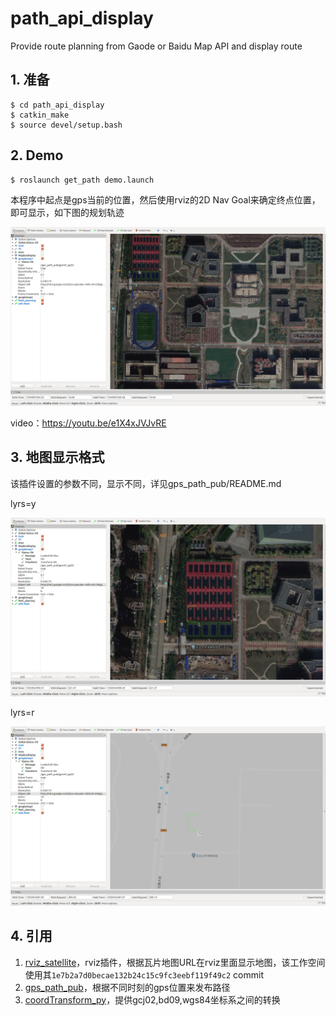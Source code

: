 # path_api_display
Provide route planning from Gaode or Baidu Map API and display route 



## 1. 准备

```
$ cd path_api_display
$ catkin_make
$ source devel/setup.bash
```

## 2. Demo

```
$ roslaunch get_path demo.launch
```

本程序中起点是gps当前的位置，然后使用rviz的2D Nav Goal来确定终点位置，即可显示，如下图的规划轨迹

<img src="./png/get_path.png" style="zoom: 50%;" />

video：https://youtu.be/e1X4xJVJvRE

## 3. 地图显示格式

该插件设置的参数不同，显示不同，详见gps_path_pub/README.md

lyrs=y

![](./png/y.png)

lyrs=r

![](./png/r.png)

## 4. 引用

1. [rviz_satellite](https://github.com/gareth-cross/rviz_satellite)，rviz插件，根据瓦片地图URL在rviz里面显示地图，该工作空间使用其`1e7b2a7d0becae132b24c15c9fc3eebf119f49c2` commit
2. [gps_path_pub](https://github.com/rpng/gps_path_pub)，根据不同时刻的gps位置来发布路径
3. [coordTransform_py](https://github.com/wandergis/coordTransform_py)，提供gcj02,bd09,wgs84坐标系之间的转换